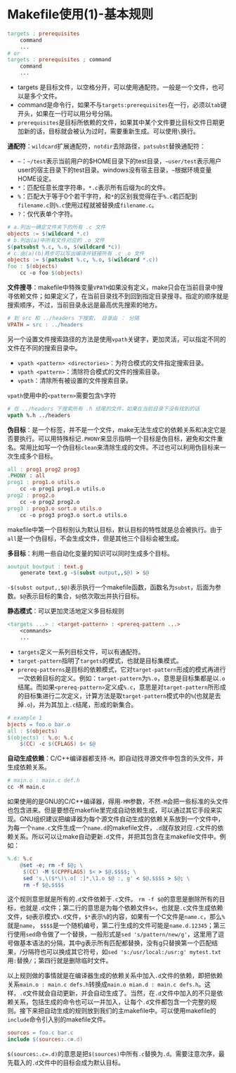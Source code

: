 # Makefile使用(1)-基本规则

```makefile
targets : prerequisites
	command
	...
# or
targets : prerequisites ; command
	command
	...
```

* targets 是目标文件，以空格分开，可以使用通配符。一般是一个文件，也可以是多个文件。
* command是命令行，如果不与`targets:prerequisites`在一行，必须以`tab`键开头，如果在一行可以用分号分隔。
* `prerequisites`是目标所依赖的文件，如果其中某个文件要比目标文件日期更加新的话，目标就会被认为过时，需要重新生成。可以使用`\`换行。

**通配符**：`wildcard`扩展通配符，`notdir`去除路径，`patsubst`替换通配符：

* `~`：`~/test`表示当前用户的$HOME目录下的test目录，`~user/test`表示用户user的宿主目录下的test目录。windows没有宿主目录，`~`根据环境变量HOME设定。
* `*`：匹配任意长度字符串，`*.c`表示所有后缀为c的文件。
* `%`：匹配大于等于0个若干字符，和`*`的区别我觉得在于`%.c`若匹配到`filename.c`则`%.c`使用过程就被替换成`filename.c`。
* `?`：仅代表单个字符。

```makefile
# a.列出一确定文件夹下的所有 .c 文件
objects := $(wildcard *.c)
# b.列出(a)中所有文件对应的 .o 文件
$(patsubst %.c, %.o, $(wildcard *c))
# c.由(a)(b)两步可以写出编译并链接所有 .c .o 文件
objects := $(patsubst %.c, %.o, $(wildcard *.c))
foo : $(objects)
	cc -o foo $(objects)
```

**文件搜寻**：makefile中特殊变量`VPATH`如果没有定义，make只会在当前目录中搜寻依赖文件；如果定义了，在当前目录找不到回到指定目录搜寻。指定的顺序就是搜索顺序，不过，当前目录永远是最高优先搜索的地方。

```makefile
# 到 src 和 ../headers 下搜索， 目录由 ： 分隔
VPATH = src : ../headers
```

另一个设置文件搜索路径的方法是使用`vpath`关键字，更加灵活，可以指定不同的文件在不同的搜索目录中。

* `vpath <pattern> <directories>`：为符合模式的文件指定搜索目录。
* `vpath <pattern>`：清除符合模式的文件的搜索目录。
* `vpath`：清除所有被设置的文件搜索目录。

`vpath`使用中的`<pattern>`需要包含`%`字符

```makefile
# 在 ../headers 下搜索所有 .h 结尾的文件，如果在当前目录下没有找到的话
vpath %.h ../headers
```

**伪目标**：是一个标签，并不是一个文件，make无法生成它的依赖关系和决定它是否要执行。可以用特殊标记`.PHONY`来显示指明一个目标是伪目标，避免和文件重名。常用比如写一个伪目标`clean`来清除生成的文件。不过也可以利用伪目标来一次生成多个目标。

```makefile
all : prog1 prog2 prog3
.PHONY : all
prog1 : prog1.o utils.o
	cc -o prog1 prog1.o utils.o
prog2 : prog2.o
	cc -o prog2 prog2.o
prog3 : prog3.o sort.o utils.o
	cc -o prog3 prog3.o sort.o utils.o
```

makefile中第一个目标别认为默认目标，默认目标的特性就是总会被执行。由于`all`是一个伪目标，不会生成文件，但是其他三个目标会被生成。

**多目标**：利用一些自动化变量的知识可以同时生成多个目标。

```makefile
aoutput boutput : text.g
	generate text.g -$(subst output,,$@) > $@
```

`-$(subst output,,$@)`表示执行一个makefile函数，函数名为`subst`，后面为参数。`$@`表示目标的集合，`$@`依次取出并执行目标。

**静态模式**：可以更加灵活地定义多目标规则

```makefile
<targets ...> : <target-pattern> : <prereq-pattern ...>
	<commands>
	...
```

* `targets`定义一系列目标文件，可以有通配符。
* `target-pattern`指明了`targets`的模式，也就是目标集模式。
* `prereq-patterns`是目标的依赖模式，它对`target-pattern`形成的模式再进行一次依赖目标的定义。例如：`target-pattern`为`%.o`，意思是目标集都是以`.o`结尾。而如果`<prereq-pattern>`定义成`%.c`，意思是对`target-pattern`所形成的目标集进行二次定义，计算方法是取`target-pattern`模式中的`%`(也就是去掉`.o`)，并为其加上`.c`结尾，形成的新集合。

```makefile
# example 1
bjects = foo.o bar.o
all : $(objects)
$(objects) : %.o: %.c
	$(CC) -c $(CFLAGS) $< $@
```

**自动生成依赖**：C/C++编译器都支持`-M`，即自动找寻源文件中包含的头文件，并生成依赖关系。

```makefile
# main.o : main.c def.h
cc -M main.c
```

如果使用的是GNU的C/C++编译器，得用`-MM`参数，不然`-M`会把一些标准的头文件也包含进来。但是要想在makefile里完成自动依赖生成，可以通过其它手段来实现。GNU组织建议把编译器为每个源文件自动生成的依赖关系放到一个文件中，为每一个`name.c`文件生成一个`name.d`的makefile文件，`.d`就存放对应`.c`文件的依赖关系。所以可以让make自动更新`.d`文件，并把其包含在主makefile文件中。例如：

```makefile
%.d: %.c
	@set -e; rm -f $@; \
	 $(CC) -M $(CPPFLAGS) $< > $@.$$$$; \
	 sed 's,\($*\)\.o[ :]*,\1.o $@ :, g' < $@.$$$$ > $@; \
	 rm -f $@.$$$$
```

这个规则意思就是所有的`.d`文件依赖于`.c`文件。 `rm -f $@`的意思是删除所有的目标，也就是`.d`文件；第二行的意思是为每个依赖文件`$<`，也就是`.c`文件生成依赖文件，`$@`表示模式`%.d`文件，`$*`表示`%`的内容，如果有一个C文件是`name.c`，那么`%`就是`name`， `$$$$`是一个随机编号，第二行生成的文件可能是`name.d.12345`；第三行使用`sed`命令做了一个替换，一般形式是`sed 's/pattern/new/g'`，这里用了逗号做基本语法的分隔，其中g表示所有匹配都替换，没有g只替换第一个匹配结果，/分隔符也可以换成其它符号，如`sed 's:/usr/local:/usr:g' mytest.txt`用`:`替换`/`；第四行就是删除临时文件。

以上规则做的事情就是在编译器生成的依赖关系中加入`.d`文件的依赖，即把依赖关系`main.o : main.c defs.h`转换成`main.o mian.d : main.c defs.h`。这样，`.d`文件就会自动更新，并会自动生成了。当然，在`.d`文件中加入的不只是依赖关系，包括生成的命令也可以一并加入，让每个`.d`文件都包含一个完整的规则。接下来把自动生成的规则放到我们的主makefile中。可以使用makefile的`include`命令引入别的makefile文件。

```makefile
sources = foo.c bar.c
include $(sources:.c=.d)
```

`$(sources:.c=.d)`的意思是把`$(sources)`中所有`.c`替换为`.d`。需要注意次序，最先载入的`.d`文件中的目标会成为默认目标。
